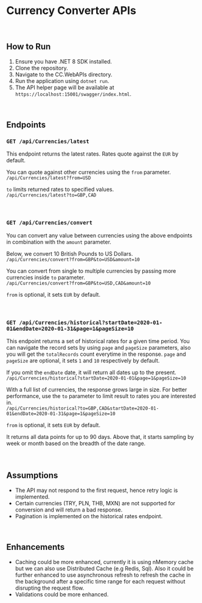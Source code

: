 # Currency Converter APIs

<br>

## How to Run

1. Ensure you have .NET 8 SDK installed.
2. Clone the repository.
3. Navigate to the CC.WebAPIs directory.
4. Run the application using `dotnet run`.
5. The API helper page will be available at `https://localhost:15001/swagger/index.html`.

<br>

## Endpoints

### `GET /api/Currencies/latest`
This endpoint returns the latest rates. Rates quote against the `EUR` by default.

You can quote against other currencies using the `from` parameter. <br>
`/api/Currencies/latest?from=USD` <br>

`to` limits returned rates to specified values. <br>
`/api/Currencies/latest?to=GBP,CAD`
<br>
<br>
<br>
### `GET /api/Currencies/convert` 
You can convert any value between currencies using the above endpoints in combination with the `amount` parameter.

Below, we convert 10 British Pounds to US Dollars. <br>
`/api/Currencies/convert?from=GBP&to=USD&amount=10`

You can convert from single to multiple currencies by passing more currencies inside `to` parameter. <br>
`/api/Currencies/convert?from=GBP&to=USD,CAD&amount=10`

`from` is optional, it sets `EUR` by default.
<br>
<br>
<br>
### `GET /api/Currencies/historical?startDate=2020-01-01&endDate=2020-01-31&page=1&pageSize=10`
This endpoint returns a set of historical rates for a given time period.
You can navigate the record sets by using `page` and `pageSize` parameters, also you will get the `totalRecords` count everytime in the response.
`page` and `pageSize` are optional, it sets `1` and `10` respectively by default.

If you omit the `endDate` date, it will return all dates up to the present. <br>
`/api/Currencies/historical?startDate=2020-01-01&page=1&pageSize=10`

With a full list of currencies, the response grows large in size. For better performance, use the `to` parameter to limit result to rates you are interested in. <br>
`/api/Currencies/historical?to=GBP,CAD&startDate=2020-01-01&endDate=2020-01-31&page=1&pageSize=10`

`from` is optional, it sets `EUR` by default.

It returns all data points for up to 90 days. Above that, it starts sampling by week or month based on the breadth of the date range.
<br>
<br>
<br>
## Assumptions

- The API may not respond to the first request, hence retry logic is implemented.
- Certain currencies (TRY, PLN, THB, MXN) are not supported for conversion and will return a bad response.
- Pagination is implemented on the historical rates endpoint.

<br>

## Enhancements

- Caching could be more enhanced, currently it is using nMemory cache but we can also use Distributed Cache (e.g Redis, Sql). Also it could be further enhanced to use asynchronous refresh to refresh the cache in the background after a specific time range for each request without disrupting the request flow.
- Validations could be more enhanced.
